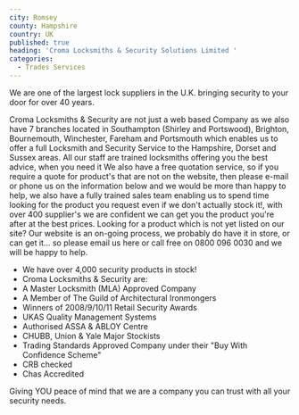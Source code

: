 ```yaml
---
city: Romsey
county: Hampshire
country: UK
published: true
heading: 'Croma Locksmiths & Security Solutions Limited '
categories:
  - Trades Services
---
```

We are one of the largest lock suppliers in the U.K. bringing security to your door for over 40 years.

Croma Locksmiths & Security are not just a web based Company as we also have 7 branches located in Southampton (Shirley and Portswood), Brighton, Bournemouth, Winchester, Fareham and Portsmouth which enables us to offer a full Locksmith and Security Service to the Hampshire, Dorset and Sussex areas.
All our staff are trained locksmiths offering you the best advice, when you need it
We also have a free quotation service, so if you require a quote for product's that are not on the website, then please e-mail or phone us on the information below and we would be more than happy to help, we also have a fully trained sales team enabling us to spend time looking for the product you request even if we don't actually stock it!, with over 400 supplier's we are confident we can get you the product you're after at the best prices.
Looking for a product which is not yet listed on our site? Our website is an on-going process, we probably do have it in store, or can get it... so please email us here or call free on 0800 096 0030 and we will be happy to help.

- We have over 4,000 security products in stock!
- Croma Locksmiths & Security are:
- A Master Locksmith (MLA) Approved Company
- A Member of The Guild of Architectural Ironmongers
- Winners of 2008/9/10/11 Retail Security Awards
- UKAS Quality Management Systems
- Authorised ASSA & ABLOY Centre
- CHUBB, Union & Yale Major Stockists
- Trading Standards Approved Company under their "Buy With Confidence Scheme"
- CRB checked
- Chas Accredited 

Giving YOU peace of mind that we are a company you can trust with all your security needs.
